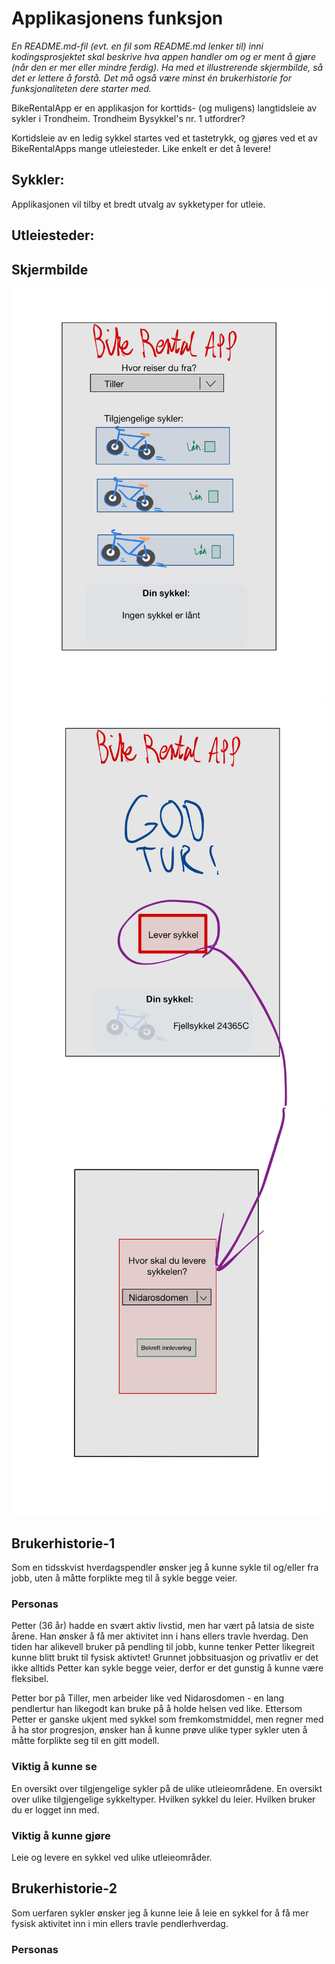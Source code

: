 # Applikasjonens funksjon 

*En README.md-fil (evt. en fil som README.md lenker til) inni kodingsprosjektet skal beskrive hva appen handler om og er ment å gjøre (når den er mer eller mindre ferdig). Ha med et illustrerende skjermbilde, så det er lettere å forstå. Det må også være minst én brukerhistorie for funksjonaliteten dere starter med.*

BikeRentalApp er en applikasjon for korttids- (og muligens) langtidsleie av sykler i Trondheim. 
Trondheim Bysykkel's nr. 1 utfordrer?

Kortidsleie av en ledig sykkel startes ved et tastetrykk, og gjøres ved et av BikeRentalApps mange utleiesteder. 
Like enkelt er det å levere! 

## Sykkler:
Applikasjonen vil tilby et bredt utvalg av sykketyper for utleie. 

## Utleiesteder:

## Skjermbilde

![alt text](skjermbilder/BikeRentalAppSkjermbilde1.jpg "GUI for applikasjonen før utlån")
![alt text](skjermbilder/BikeRentalAppSkjermbilde2.jpg "GUI for applikasjonen etter utlån")
![alt text](skjermbilder/BikeRentalAppSkjermbilde3.jpg "GUI for applikasjonen ved innlevering")

## Brukerhistorie-1

Som en tidsskvist hverdagspendler ønsker jeg å kunne sykle til og/eller fra jobb, uten å måtte forplikte meg til å sykle begge veier. 

### Personas

Petter (36 år) hadde en svært aktiv livstid, men har vært på latsia de siste årene. Han ønsker å få mer aktivitet inn i hans ellers travle hverdag. Den tiden har alikevell bruker på pendling til jobb, kunne tenker Petter likegreit kunne blitt brukt til fysisk aktivtet! Grunnet jobbsituasjon og privatliv er det ikke alltids Petter kan sykle begge veier, derfor er det gunstig å kunne være fleksibel. 

Petter bor på Tiller, men arbeider like ved Nidarosdomen - en lang pendlertur han likegodt kan bruke på å holde helsen ved like. 
Ettersom Petter er ganske ukjent med sykkel som fremkomstmiddel, men regner med å ha stor progresjon, ønsker han å kunne prøve ulike typer sykler uten å måtte forplikte seg til en gitt modell. 

### Viktig å kunne se
En oversikt over tilgjengelige sykler på de ulike utleieområdene. 
En oversikt over ulike tilgjengelige sykkeltyper.
Hvilken sykkel du leier. 
Hvilken bruker du er logget inn med. 

### Viktig å kunne gjøre 
Leie og levere en sykkel ved ulike utleieområder. 

## Brukerhistorie-2

Som uerfaren sykler ønsker jeg å kunne leie å leie en sykkel for å få mer fysisk aktivitet inn i min ellers travle pendlerhverdag. 

### Personas
